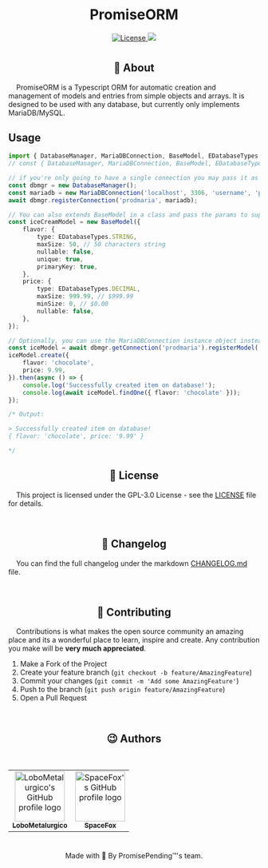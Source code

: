<h1 align="center">PromiseORM</h1>

<p align="center">
  <a href="">
    <img src="https://img.shields.io/github/license/PromisePending/PromiseORM?style=flat-square&color=0394fc" alt="License" />
  </a>
  <a href="https://discord.gg/qUMUJW2XgF">
    <img src="https://img.shields.io/discord/866707606433562634?style=flat-square&color=7289da&logo=discord&logoColor=FFFFFF"/>
  </a>
</p>

#

<h2 align="center">📖 About</h2>

&nbsp;&nbsp;&nbsp;&nbsp;PromiseORM is a Typescript ORM for automatic creation and management of models and entries from simple objects and arrays.
It is designed to be used with any database, but currently only implements MariaDB/MySQL.

## Usage

```typescript
import { DatabaseManager, MariaDBConnection, BaseModel, EDatabaseTypes } from 'promiseorm';
// const { DatabaseManager, MariaDBConnection, BaseModel, EDatabaseTypes } = require('promiseorm');

// if you're only going to have a single connection you may pass it as parameter in DatabaseManager constructor and it will automatically register it under the name 'default'
const dbmgr = new DatabaseManager();
const mariadb = new MariaDBConnection('localhost', 3306, 'username', 'password', 'database');
await dbmgr.registerConnection('prodmaria', mariadb);

// You can also extends BaseModel in a class and pass the params to super() if you wish to instantiate your models all a once somewhere else.
const iceCreamModel = new BaseModel({
    flavor: {
        type: EDatabaseTypes.STRING,
        maxSize: 50, // 50 characters string
        nullable: false,
        unique: true,
        primaryKey: true,
    },
    price: {
        type: EDatabaseTypes.DECIMAL,
        maxSize: 999.99, // $999.99
        minSize: 0, // $0.00
        nullable: false,
    },
});

// Optionally, you can use the MariaDBConnection instance object instead of calling get connection.
const iceModel = await dbmgr.getConnection('prodmaria').registerModel('icecream', iceCreamModel);
iceModel.create({
    flavor: 'chocolate',
    price: 9.99,
}).then(async () => {
    console.log('Successfully created item on database!');
    console.log(await iceModel.findOne({ flavor: 'chocolate' }));
});

/* Output:

> Successfully created item on database!
{ flavor: 'chocolate', price: '9.99' }

*/
```

<h2 align="center">📝 License</h2>

&nbsp;&nbsp;&nbsp;&nbsp;This project is licensed under the GPL-3.0 License - see the [LICENSE](/LICENSE) file for details.

<br>

<h2 align="center">📜 Changelog</h2>

&nbsp;&nbsp;&nbsp;&nbsp;You can find the full changelog under the markdown [CHANGELOG.md](/CHANGELOG.md) file.

<br>

<h2 align="center">🤝 Contributing</h2>

&nbsp;&nbsp;&nbsp;&nbsp;Contributions is what makes the open source community an amazing place and its a wonderful place to learn, inspire and create. Any contribution you make will be **very much appreciated**.

1. Make a Fork of the Project
2. Create your feature branch (`git checkout -b feature/AmazingFeature`)
3. Commit your changes (`git commit -m 'Add some AmazingFeature'`)
4. Push to the branch (`git push origin feature/AmazingFeature`)
5. Open a Pull Request

<br>

<h2 align="center">😉 Authors</h2>

<br>

<table align="center">
  <tr>
    <td align="center">
      <a href="https://github.com/LoboMetalurgico">
        <img src="https://avatars.githubusercontent.com/u/43734867?v=4" width="100px;" alt="LoboMetalurgico's GitHub profile logo"/>
        <br />
        <sub>
          <b>LoboMetalurgico</b>
        </sub>
      </a>
    </td>
    <td align="center">
      <a href="https://github.com/spacefox1">
        <img src="https://avatars.githubusercontent.com/u/44732812?v=4" width="100px;" alt="SpaceFox's GitHub profile logo"/>
        <br />
        <sub>
          <b>SpaceFox</b>
        </sub>
      </a>
    </td>
  </tr>
</table>

#

<p align="center">Made with 💜 By PromisePending™'s team.</p>
